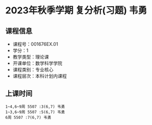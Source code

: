 # 2023年秋季学期 复分析(习题) 韦勇






## 课程信息

- 课程号：001676EX.01
- 学分：1
- 教学类型：理论课
- 开课单位：数学科学学院
- 课程类别：专业核心
- 课程层次：本科计划内课程

## 上课时间

```
1~4,6~9周 5507 :3(6,7) 韦勇
1~3,6~9周 5507 :5(6,7) 韦勇
6周 5507 :7(6,7) 韦勇
```

